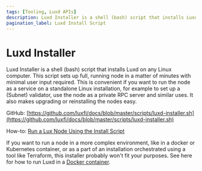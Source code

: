 ```yaml
---
tags: [Tooling, Luxd APIs]
description: Luxd Installer is a shell (bash) script that installs Luxd on any Linux computer. This script sets up full, running node in a matter of minutes with minimal user input required. This is convenient if you want to run the node as a service on a standalone Linux installation, for example to set up a (Subnet) validator, use the node as a private RPC server and similar uses. It also makes upgrading or reinstalling the nodes easy.
pagination_label: Luxd Install Script
---
```


# Luxd Installer

Luxd Installer is a shell (bash) script that installs Luxd on any
Linux computer. This script sets up full, running node in a matter of minutes
with minimal user input required. This is convenient if you want to run the node
as a service on a standalone Linux installation, for example to set up a
(Subnet) validator, use the node as a private RPC server and similar uses. It
also makes upgrading or reinstalling the nodes easy.

GitHub: [https://github.com/luxfi/docs/blob/master/scripts/luxd-installer.sh](https://github.com/luxfi/docs/blob/master/scripts/luxd-installer.sh)

How-to: [Run a Lux Node Using the Install Script](/nodes/run/with-installer/installing-luxd.md)

If you want to run a node in a more complex environment, like in a docker or
Kubernetes container, or as a part of an installation orchestrated using a tool
like Terraform, this installer probably won't fit your purposes. See here for how to run Luxd
in a [Docker container](/tooling/cli-guides/run-with-docker.md).
